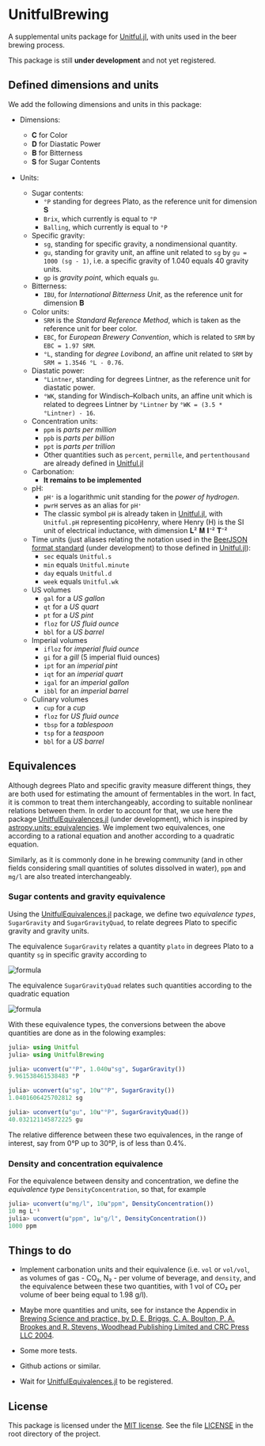 # UnitfulBrewing

A supplemental units package for [Unitful.jl](https://github.com/PainterQubits/Unitful.jl), with units used in the beer brewing process.

This package is still **under development** and not yet registered.

## Defined dimensions and units

We add the following dimensions and units in this package:

- Dimensions:
  - 𝐂 for Color
  - 𝐃 for Diastatic Power
  - 𝐁 for Bitterness
  - 𝐒 for Sugar Contents

- Units:
  - Sugar contents:
    - `°P` standing for degrees Plato, as the reference unit for dimension 𝐒
    - `Brix`, which currently is equal to `°P`
    - `Balling`, which currently is equal to `°P`
  - Specific gravity:
    - `sg`, standing for specific gravity, a nondimensional quantity.
    - `gu`, standing for gravity unit, an affine unit related to `sg` by `gu = 1000 (sg - 1)`, i.e. a specific gravity of 1.040 equals 40 gravity units.
    - `gp` is *gravity point*, which equals `gu`.
  - Bitterness:
    - `IBU`, for *International Bitterness Unit*, as the reference unit for dimension 𝐁
  - Color units:
    - `SRM` is the *Standard Reference Method*, which is taken as the reference unit for beer color.
    - `EBC`, for *European Brewery Convention*, which is related to `SRM` by `EBC = 1.97 SRM`.
    - `°L`, standing for *degree Lovibond*, an affine unit related to `SRM` by `SRM = 1.3546 °L - 0.76`.
  - Diastatic power:
    - `°Lintner`, standing for degrees Lintner, as the reference unit for diastatic power.
    - `°WK`, standing for Windisch–Kolbach units, an affine unit which is related to degrees Lintner by `°Lintner` by `°WK = (3.5 * °Lintner) - 16`.
  - Concentration units:
    - `ppm` is *parts per million*
    - `ppb` is *parts per billion*
    - `ppt` is *parts per trillion*
    - Other quantities such as `percent`, `permille`, and `pertenthousand` are already defined in [Unitful.jl](https://github.com/PainterQubits/Unitful.jl)
  - Carbonation:
    - **It remains to be implemented**
  - pH:
    - `pH⁺` is a logarithmic unit standing for the *power of hydrogen*.
    - `pwrH` serves as an alias for `pH⁺`
    - The classic symbol `pH` is already taken in [Unitful.jl](https://github.com/PainterQubits/Unitful.jl), with `Unitful.pH` representing picoHenry, where Henry (H) is the SI unit of electrical inductance, with dimension 𝐋² 𝐌 𝐈⁻² 𝐓⁻²
  - Time units (just aliases relating the notation used in the [BeerJSON format standard](https://github.com/beerjson/beerjson) (under development) to those defined in [Unitful.jl](https://github.com/PainterQubits/Unitful.jl)):
    - `sec` equals `Unitful.s`
    - `min` equals `Unitful.minute`
    - `day` equals `Unitful.d`
    - `week` equals `Unitful.wk`
  - US volumes
    - `gal` for a *US gallon*
    - `qt` for a *US quart*
    - `pt` for a *US pint*
    - `floz` for *US fluid ounce*
    - `bbl` for a *US barrel*
  - Imperial volumes
    - `ifloz` for *imperial fluid ounce*
    - `gi` for a *gill* (5 imperial fluid ounces)
    - `ipt` for an *imperial pint*
    - `iqt` for an *imperial quart*
    - `igal` for an *imperial gallon*
    - `ibbl` for an *imperial barrel*
  - Culinary volumes
    - `cup` for a *cup*
    - `floz` for *US fluid ounce*
    - `tbsp` for a *tablespoon*
    - `tsp` for a *teaspoon*
    - `bbl` for a *US barrel*

## Equivalences

Although degrees Plato and specific gravity measure different things, they are both used for estimating the amount of fermentables in the wort. In fact, it is common to treat them interchangeably, according to suitable nonlinear relations between them. In order to account for that, we use here the package [UnitfulEquivalences.jl](https://github.com/sostock/UnitfulEquivalences.jl) (under development), which is inspired by [astropy.units: equivalencies](https://docs.astropy.org/en/stable/units/equivalencies.html). We implement two equivalences, one according to a rational equation and another according to a quadratic equation.

Similarly, as it is commonly done in he brewing community (and in other fields considering small quantities of solutes dissolved in water), `ppm` and `mg/l` are also treated interchangeably.

### Sugar contents and gravity equivalence

Using the [UnitfulEquivalences.jl](https://github.com/sostock/UnitfulEquivalences.jl) package, we define two *equivalence types*, `SugarGravity` and `SugarGravityQuad`, to relate degrees Plato to specific gravity and gravity units.

The equivalence `SugarGravity` relates a quantity `plato` in degrees Plato to a quantity `sg` in specific gravity according to

![formula](https://render.githubusercontent.com/render/math?math=\text{Plato}=259\left(1-\displaystyle\frac{1}{\text{sg}}\right))

The equivalence `SugarGravityQuad` relates such quantities according to the quadratic equation

![formula](https://render.githubusercontent.com/render/math?math=\text{Plato}=668.72\text{sg}-463.37-205.35\text{sg}^2)


With these equivalence types, the conversions between the above quantities are done as in the folowing examples:

```julia
julia> using Unitful
julia> using UnitfulBrewing

julia> uconvert(u"°P", 1.040u"sg", SugarGravity())
9.961538461538483 °P

julia> uconvert(u"sg", 10u"°P", SugarGravity())
1.0401606425702812 sg

julia> uconvert(u"gu", 10u"°P", SugarGravityQuad())
40.032121145872225 gu
```

The relative difference between these two equivalences, in the range of interest, say from 0°P up to 30°P, is of less than 0.4%.

### Density and concentration equivalence

For the equivalence between density and concentration, we define the *equivalence type* `DensityConcentration`, so that, for example

```julia
julia> uconvert(u"mg/l", 10u"ppm", DensityConcentration())
10 mg L⁻¹
julia> uconvert(u"ppm", 1u"g/l", DensityConcentration())
1000 ppm
```

## Things to do

- Implement carbonation units and their equivalence (i.e. `vol` or `vol/vol`, as volumes of gas - CO₂, N₂ - per volume of beverage, and `density`, and the equivalence between these two quantities, with 1 vol of CO₂ per volume of beer being equal to 1.98 g/l).

- Maybe more quantities and units, see for instance the Appendix in [Brewing Science and practice, by D. E. Briggs, C. A. Boulton, P. A. Brookes and R. Stevens, Woodhead Publishing Limited and CRC Press LLC 2004](https://www.amazon.com/Brewing-Practice-Publishing-Technology-Nutrition/dp/1855734907).

- Some more tests.

- Github actions or similar.

- Wait for [UnitfulEquivalences.jl](https://github.com/sostock/UnitfulEquivalences.jl) to be registered.

## License

This package is licensed under the [MIT license](https://opensource.org/licenses/MIT). See the file [LICENSE](LICENSE) in the root directory of the project.
